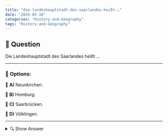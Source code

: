 ```yaml
---
title: "die-landeshauptstadt-des-saarlandes-heißt-…"
date: "2025-03-10"
categories: "History-and-Geography"
tags: "History-and-Geography"
---
```


## 📌 **Question**

Die Landeshauptstadt des Saarlandes heißt …



---

### 📝 **Options:**

🔘 **A)** Neunkirchen.

🔘 **B)** Homburg.

🔘 **C)** Saarbrücken.

🔘 **D)** Völklingen.

---

<details>
  <summary>🔍 Show Answer</summary>

  <p>
💡  <b>Correct Answer:</b>  c
  </p>
  <p>
    📖<b>Explanation:</b>
    Saarland is one of Germany’s 16 federal states, located in the western part of the country near the French border. It has a rich history influenced by both German and French cultures, especially in areas like industry and cuisine. The capital city serves as the administrative and cultural hub of the state. Knowing the capital is important for understanding the political geography of Germany. The question presents four cities within Saarland: Neunkirchen, Homburg, Saarbrücken, and Völklingen, asking which one is the state’s capital.
  </p>
</details>

